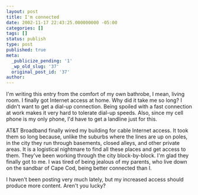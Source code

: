 ```yaml
---
layout: post
title: I'm connected
date: 2002-11-17 22:43:25.000000000 -05:00
categories: []
tags: []
status: publish
type: post
published: true
meta:
  _publicize_pending: '1'
  _wp_old_slug: '37'
  original_post_id: '37'
author: 
---
```

I'm writing this entry from the comfort of my own bathrobe, I mean, living room.  I finally got Internet access at home.  Why did it take me so long?  I didn't want to get a dial-up connection.  Being spoiled with a fast connection at work makes it very hard to tolerate dial-up speeds.  Also, since my cell phone is my only phone, I'd have to get a landline just for this.

AT&amp;T Broadband finally wired my building for cable Internet access.  It took them so long because, unlike the suburbs where the lines are up on poles, in the city they run through basements, closed alleys, and other private areas.  It is a logistical nightmare to find all these places and get access to them.  They've been working through the city block-by-block.  I'm glad they finally got to me.  I was tired of being jealous of my parents, who live down on the sandbar of Cape Cod, being better connected than I.

I haven't been posting very much lately, but my increased access should produce more content.  Aren't you lucky?
